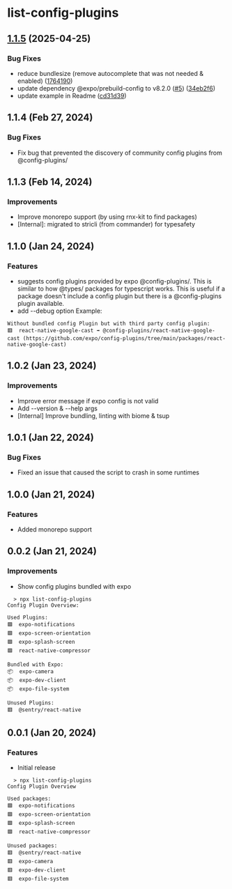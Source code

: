 # list-config-plugins

## [1.1.5](https://github.com/WookieFPV/list-config-plugins/compare/v1.1.4...v1.1.5) (2025-04-25)


### Bug Fixes

* reduce bundlesize (remove autocomplete that was not needed & enabled) ([1764190](https://github.com/WookieFPV/list-config-plugins/commit/17641900372278422cd9c256dc6f916249348794))
* update dependency @expo/prebuild-config to v8.2.0 ([#5](https://github.com/WookieFPV/list-config-plugins/issues/5)) ([34eb2f6](https://github.com/WookieFPV/list-config-plugins/commit/34eb2f6deaefa13b213e7752faf52c3a7a520e36))
* update example in Readme ([cd31d39](https://github.com/WookieFPV/list-config-plugins/commit/cd31d393be5df2f3bcecd7e3ae9106da0a799689))

## 1.1.4 (Feb 27, 2024)

### Bug Fixes

- Fix bug that prevented the discovery of community config plugins from @config-plugins/

## 1.1.3 (Feb 14, 2024)

### Improvements

- Improve monorepo support (by using rnx-kit to find packages)
- [Internal]: migrated to stricli (from commander) for typesafety

## 1.1.0 (Jan 24, 2024)

### Features

- suggests config plugins provided by expo @config-plugins/.
This is similar to how @types/ packages for typescript works.
This is useful if a package doesn't include a config plugin but there is a @config-plugins plugin available.
- add --debug option
Example:
```
Without bundled config Plugin but with third party config plugin:
🟥  react-native-google-cast ➡️ @config-plugins/react-native-google-cast (https://github.com/expo/config-plugins/tree/main/packages/react-native-google-cast)
  ```
## 1.0.2 (Jan 23, 2024)

### Improvements

- Improve error message if expo config is not valid
- Add --version & --help args
- [Internal] Improve bundling, linting with biome & tsup

## 1.0.1 (Jan 22, 2024)

### Bug Fixes

- Fixed an issue that caused the script to crash in some runtimes

## 1.0.0 (Jan 21, 2024)

### Features

- Added monorepo support

## 0.0.2 (Jan 21, 2024)

### Improvements

- Show config plugins bundled with expo

```
  > npx list-config-plugins
Config Plugin Overview:

Used Plugins:
🟩  expo-notifications
🟩  expo-screen-orientation
🟩  expo-splash-screen
🟩  react-native-compressor

Bundled with Expo:
📦  expo-camera
📦  expo-dev-client
📦  expo-file-system

Unused Plugins:
🟥  @sentry/react-native
```
## 0.0.1 (Jan 20, 2024)

### Features

- Initial release

```
  > npx list-config-plugins
Config Plugin Overview

Used packages:
🟩  expo-notifications
🟩  expo-screen-orientation
🟩  expo-splash-screen
🟩  react-native-compressor

Unused packages:
🟥  @sentry/react-native
🟥  expo-camera
🟥  expo-dev-client
🟥  expo-file-system
```

